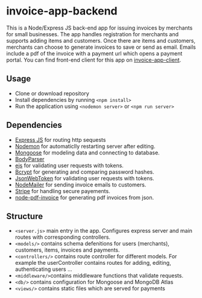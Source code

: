 # invoice-app-backend
This is a Node/Express JS back-end app for issuing invoices by merchants for small businesses. The app handles registration for merchants and supports adding items and customers. Once there are items and customers, merchants can choose to generate invoices to save or send as email. Emails include a pdf of the invoice with a payment url which opens a payment portal. You can find front-end client for this app on [invoice-app-client](https://github.com/jKh98/invoice-app-client).

## Usage

* Clone or download repository
* Install dependencies by running `<npm install>`
* Run the application using `<nodemon server>` or `<npm run server>`

## Dependencies

* [Express JS](https://github.com/expressjs/express) for routing http sequests
* [Nodemon](https://github.com/remy/nodemon) for automaticlly restarting server after editing.
* [Mongoose](https://github.com/Automattic/mongoose) for modeling data and connecting to database.
* [BodyParser](https://github.com/expressjs/body-parser) 
* [ejs](https://github.com/mde/ejs) for validating user requests with tokens.
* [Bcrypt](https://github.com/kelektiv/node.bcrypt.js) for generating and comparing password hashes.
* [JsonWebToken](https://github.com/auth0/node-jsonwebtoken) for validating user requests with tokens.
* [NodeMailer](https://github.com/nodemailer/nodemailer) for sending invoice emails to customers.
* [Stripe](https://github.com/stripe/stripe-node) for handling secure payements.
* [node-pdf-invoice](https://github.com/Astrocoders/node-pdf-invoice) for generating pdf invoices from json.

## Structure
  
* `<server.js>` main entry in the app. Configures express server and main routes with corresponding controllers.
* `<models/>` contains schema defenitions for users (merchants), customers, items, invoices and payments.
* `<controllers/>` contains route controller for different models. For example the userController contains routes for adding, editing, authenticating users ...
* `<middleware/>`contains middleware functions that validate requests.
* `<db/>` contains configuration for Mongoose and MongoDB Atlas
* `<views/>` contains static files which are served for payments



